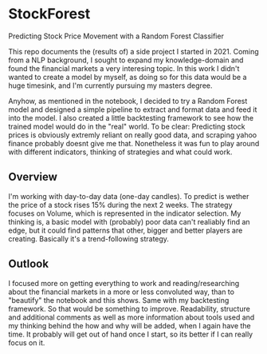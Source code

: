 # StockForest
Predicting Stock Price Movement with a Random Forest Classifier

This repo documents the (results of) a side project I started in 2021. Coming from a NLP background, I sought to expand my knowledge-domain and found the financial markets a very interesing topic. In this work I didn't wanted to create a model by myself, as doing so for this data would be a huge timesink, and I'm currently pursuing my masters degree.

Anyhow, as mentioned in the notebook, I decided to try a Random Forest model and designed a simple pipeline to extract and format data and feed it into the model. I also created a little backtesting framework to see how the trained model would do in the "real" world. To be clear: Predicting stock prices is obviously extremly reliant on really good data, and scraping yahoo finance probably doesnt give me that. Nonetheless it was fun to play around with different indicators, thinking of strategies and what could work.

## Overview

I'm working with day-to-day data (one-day candles). To predict is wether the price of a stock rises 15% during the next 2 weeks. The strategy focuses on Volume, which is represented in the indicator selection. My thinking is, a basic model with (probably) poor data can't realiably find an edge, but it could find patterns that other, bigger and better players are creating. Basically it's a trend-following strategy.

## Outlook

I focused more on getting everything to work and reading/researching about the financial markets in a more or less convoluted way, than to "beautify" the notebook and this shows. Same with my backtesting framework. So that would be something to improve. Readability, structure and additional comments as well as more information about tools used and my thinking behind the how and why will be added, when I again have the time. It probably will get out of hand once I start, so its better if I can really focus on it.
